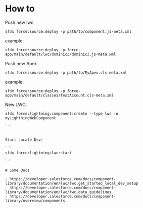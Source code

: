 # How to

Push new lwc

```
sfdx force:source:deploy -p path/to/component.js-meta.xml
```

example:

```
sfdx force:source:deploy -p force-app/main/default/lwc/dominic3/dominic3.js-meta.xml
```

Push new Apex

```
sfdx force:source:deploy -p path/to/MyApex.cls-meta.xml
```

example:

```
sfdx force:source:deploy -p force-app/main/default/classes/TestAccount.cls-meta.xml
```

New LWC:

````
sfdx force:lightning:component:create --type lwc -n myLightningWebComponent

```


Start Locale Dev:

```
sfdx force:lightning:lwc:start

```

# Some Docs

- https://developer.salesforce.com/docs/component-library/documentation/en/lwc/lwc.get_started_local_dev_setup
- https://developer.salesforce.com/docs/component-library/documentation/en/lwc/lwc.data_guidelines
- https://developer.salesforce.com/docs/component-library/overview/components
````
